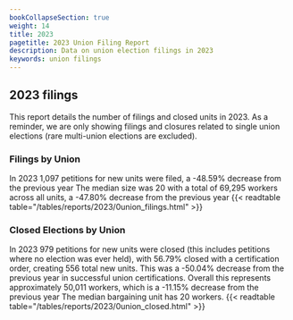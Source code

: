 ```yaml
---
bookCollapseSection: true
weight: 14
title: 2023
pagetitle: 2023 Union Filing Report
description: Data on union election filings in 2023
keywords: union filings
---
```


## 2023 filings

This report details the number of filings and closed units in 2023. As a reminder, we are only showing filings and closures related to single union elections (rare multi-union elections are excluded).

### Filings by Union
In 2023 1,097 petitions for new units were filed, a -48.59% decrease from the previous year The median size was 20 with a total of 69,295 workers across all units, a -47.80% decrease from the previous year
{{< readtable table="/tables/reports/2023/0union_filings.html" >}}

### Closed Elections by Union
In 2023 979 petitions for new units were closed (this includes petitions where no election was ever held), with 56.79% closed with a certification order, creating 556 total new units. This was a -50.04% decrease from the previous year in successful union certifications. Overall this represents approximately 50,011 workers, which is a -11.15% decrease from the previous year The median bargaining unit has 20 workers.
{{< readtable table="/tables/reports/2023/0union_closed.html" >}}
